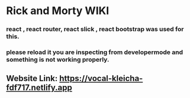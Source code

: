 # Rick and Morty WIKI

###  react , react router, react slick , react bootstrap was used for this.
### please reload it you are inspecting from developermode and something is not working properly.
## Website Link: https://vocal-kleicha-fdf717.netlify.app
